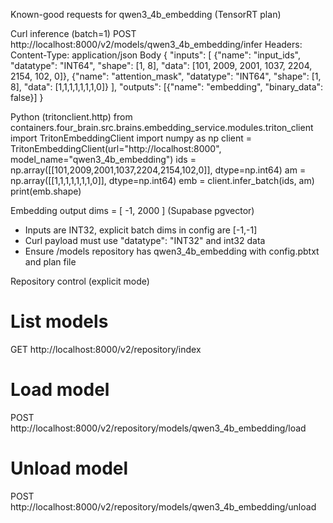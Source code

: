 Known-good requests for qwen3_4b_embedding (TensorRT plan)

Curl inference (batch=1)
POST http://localhost:8000/v2/models/qwen3_4b_embedding/infer
Headers: Content-Type: application/json
Body
{
  "inputs": [
    {"name": "input_ids", "datatype": "INT64", "shape": [1, 8], "data": [101, 2009, 2001, 1037, 2204, 2154, 102, 0]},
    {"name": "attention_mask", "datatype": "INT64", "shape": [1, 8], "data": [1,1,1,1,1,1,1,0]}
  ],
  "outputs": [{"name": "embedding", "binary_data": false}]
}

Python (tritonclient.http)
from containers.four_brain.src.brains.embedding_service.modules.triton_client import TritonEmbeddingClient
import numpy as np
client = TritonEmbeddingClient(url="http://localhost:8000", model_name="qwen3_4b_embedding")
ids = np.array([[101,2009,2001,1037,2204,2154,102,0]], dtype=np.int64)
am = np.array([[1,1,1,1,1,1,1,0]], dtype=np.int64)
emb = client.infer_batch(ids, am)
print(emb.shape)

Embedding output dims = [ -1, 2000 ] (Supabase pgvector)
- Inputs are INT32, explicit batch dims in config are [-1,-1]
- Curl payload must use "datatype": "INT32" and int32 data
- Ensure /models repository has qwen3_4b_embedding with config.pbtxt and plan file

Repository control (explicit mode)
# List models
GET  http://localhost:8000/v2/repository/index
# Load model
POST http://localhost:8000/v2/repository/models/qwen3_4b_embedding/load
# Unload model
POST http://localhost:8000/v2/repository/models/qwen3_4b_embedding/unload


